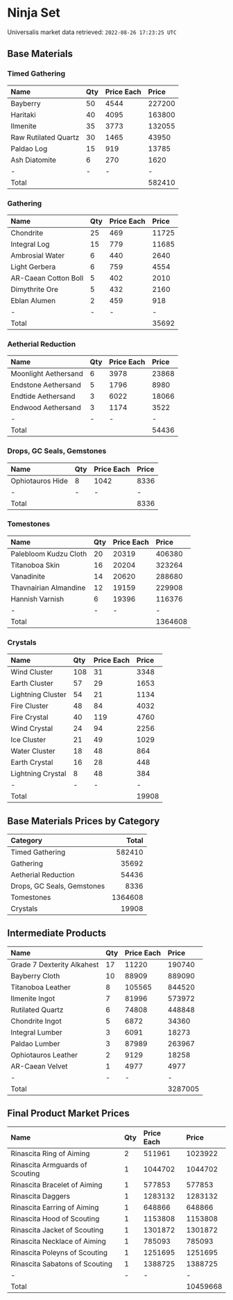 # Ninja Set

Universalis market data retrieved: `2022-08-26 17:23:25 UTC`

## Base Materials

### Timed Gathering

| Name                 | Qty   | Price Each   | Price   |
|:---------------------|:------|:-------------|:--------|
| Bayberry             | 50    | 4544         | 227200  |
| Haritaki             | 40    | 4095         | 163800  |
| Ilmenite             | 35    | 3773         | 132055  |
| Raw Rutilated Quartz | 30    | 1465         | 43950   |
| Paldao Log           | 15    | 919          | 13785   |
| Ash Diatomite        | 6     | 270          | 1620    |
| -                    | -     | -            | -       |
| Total                |       |              | 582410  |

### Gathering

| Name                 | Qty   | Price Each   | Price   |
|:---------------------|:------|:-------------|:--------|
| Chondrite            | 25    | 469          | 11725   |
| Integral Log         | 15    | 779          | 11685   |
| Ambrosial Water      | 6     | 440          | 2640    |
| Light Gerbera        | 6     | 759          | 4554    |
| AR-Caean Cotton Boll | 5     | 402          | 2010    |
| Dimythrite Ore       | 5     | 432          | 2160    |
| Eblan Alumen         | 2     | 459          | 918     |
| -                    | -     | -            | -       |
| Total                |       |              | 35692   |

### Aetherial Reduction

| Name                 | Qty   | Price Each   | Price   |
|:---------------------|:------|:-------------|:--------|
| Moonlight Aethersand | 6     | 3978         | 23868   |
| Endstone Aethersand  | 5     | 1796         | 8980    |
| Endtide Aethersand   | 3     | 6022         | 18066   |
| Endwood Aethersand   | 3     | 1174         | 3522    |
| -                    | -     | -            | -       |
| Total                |       |              | 54436   |

### Drops, GC Seals, Gemstones

| Name             | Qty   | Price Each   | Price   |
|:-----------------|:------|:-------------|:--------|
| Ophiotauros Hide | 8     | 1042         | 8336    |
| -                | -     | -            | -       |
| Total            |       |              | 8336    |

### Tomestones

| Name                  | Qty   | Price Each   | Price   |
|:----------------------|:------|:-------------|:--------|
| Palebloom Kudzu Cloth | 20    | 20319        | 406380  |
| Titanoboa Skin        | 16    | 20204        | 323264  |
| Vanadinite            | 14    | 20620        | 288680  |
| Thavnairian Almandine | 12    | 19159        | 229908  |
| Hannish Varnish       | 6     | 19396        | 116376  |
| -                     | -     | -            | -       |
| Total                 |       |              | 1364608 |

### Crystals

| Name              | Qty   | Price Each   | Price   |
|:------------------|:------|:-------------|:--------|
| Wind Cluster      | 108   | 31           | 3348    |
| Earth Cluster     | 57    | 29           | 1653    |
| Lightning Cluster | 54    | 21           | 1134    |
| Fire Cluster      | 48    | 84           | 4032    |
| Fire Crystal      | 40    | 119          | 4760    |
| Wind Crystal      | 24    | 94           | 2256    |
| Ice Cluster       | 21    | 49           | 1029    |
| Water Cluster     | 18    | 48           | 864     |
| Earth Crystal     | 16    | 28           | 448     |
| Lightning Crystal | 8     | 48           | 384     |
| -                 | -     | -            | -       |
| Total             |       |              | 19908   |

## Base Materials Prices by Category

| Category                   |   Total |
|:---------------------------|--------:|
| Timed Gathering            |  582410 |
| Gathering                  |   35692 |
| Aetherial Reduction        |   54436 |
| Drops, GC Seals, Gemstones |    8336 |
| Tomestones                 | 1364608 |
| Crystals                   |   19908 |

## Intermediate Products

| Name                       | Qty   | Price Each   | Price   |
|:---------------------------|:------|:-------------|:--------|
| Grade 7 Dexterity Alkahest | 17    | 11220        | 190740  |
| Bayberry Cloth             | 10    | 88909        | 889090  |
| Titanoboa Leather          | 8     | 105565       | 844520  |
| Ilmenite Ingot             | 7     | 81996        | 573972  |
| Rutilated Quartz           | 6     | 74808        | 448848  |
| Chondrite Ingot            | 5     | 6872         | 34360   |
| Integral Lumber            | 3     | 6091         | 18273   |
| Paldao Lumber              | 3     | 87989        | 263967  |
| Ophiotauros Leather        | 2     | 9129         | 18258   |
| AR-Caean Velvet            | 1     | 4977         | 4977    |
| -                          | -     | -            | -       |
| Total                      |       |              | 3287005 |

## Final Product Market Prices

| Name                            | Qty   | Price Each   | Price    |
|:--------------------------------|:------|:-------------|:---------|
| Rinascita Ring of Aiming        | 2     | 511961       | 1023922  |
| Rinascita Armguards of Scouting | 1     | 1044702      | 1044702  |
| Rinascita Bracelet of Aiming    | 1     | 577853       | 577853   |
| Rinascita Daggers               | 1     | 1283132      | 1283132  |
| Rinascita Earring of Aiming     | 1     | 648866       | 648866   |
| Rinascita Hood of Scouting      | 1     | 1153808      | 1153808  |
| Rinascita Jacket of Scouting    | 1     | 1301872      | 1301872  |
| Rinascita Necklace of Aiming    | 1     | 785093       | 785093   |
| Rinascita Poleyns of Scouting   | 1     | 1251695      | 1251695  |
| Rinascita Sabatons of Scouting  | 1     | 1388725      | 1388725  |
| -                               | -     | -            | -        |
| Total                           |       |              | 10459668 |